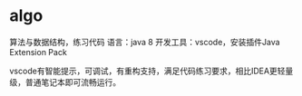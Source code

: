 # algo
算法与数据结构，练习代码
语言：java 8
开发工具：vscode，安装插件Java Extension Pack

vscode有智能提示，可调试，有重构支持，满足代码练习要求，相比IDEA更轻量级，普通笔记本即可流畅运行。